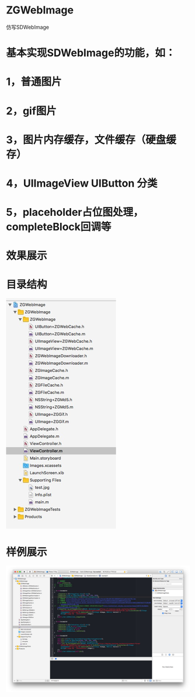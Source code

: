 # ZGWebImage
仿写SDWebImage
# 基本实现SDWebImage的功能，如：
# 1，普通图片
# 2，gif图片
# 3，图片内存缓存，文件缓存（硬盘缓存）
# 4，UIImageView UIButton 分类
# 5，placeholder占位图处理，completeBlock回调等

# 效果展示
# 目录结构
![目录z结构展示](https://github.com/MR-Zong/ZGWebImage/blob/master/ZGWebImage/ZGWebImage/ZGWebImageShow1.jpg)
# 样例展示
![样例展示](https://github.com/MR-Zong/ZGWebImage/blob/master/ZGWebImage/ZGWebImage/ZGWebImageShow2.jpg)
